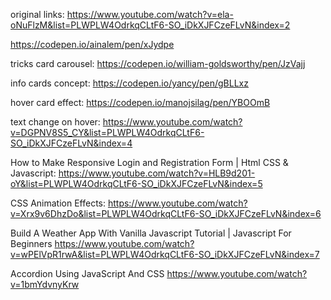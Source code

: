 original links: 
https://www.youtube.com/watch?v=ela-oNuFlzM&list=PLWPLW4OdrkqCLtF6-SO_iDkXJFCzeFLvN&index=2

https://codepen.io/ainalem/pen/xJydpe

tricks card carousel: https://codepen.io/william-goldsworthy/pen/JzVajj

info cards concept: https://codepen.io/yancy/pen/gBLLxz

hover card effect: https://codepen.io/manojsilag/pen/YBOOmB

text change on hover: 
https://www.youtube.com/watch?v=DGPNV8S5_CY&list=PLWPLW4OdrkqCLtF6-SO_iDkXJFCzeFLvN&index=4

How to Make Responsive Login and Registration Form | Html CSS & Javascript: 
https://www.youtube.com/watch?v=HLB9d201-oY&list=PLWPLW4OdrkqCLtF6-SO_iDkXJFCzeFLvN&index=5



CSS Animation Effects:
https://www.youtube.com/watch?v=Xrx9v6DhzDo&list=PLWPLW4OdrkqCLtF6-SO_iDkXJFCzeFLvN&index=6


Build A Weather App With Vanilla Javascript Tutorial | Javascript For Beginners
https://www.youtube.com/watch?v=wPElVpR1rwA&list=PLWPLW4OdrkqCLtF6-SO_iDkXJFCzeFLvN&index=7


Accordion Using JavaScript And CSS
https://www.youtube.com/watch?v=1bmYdvnyKrw

